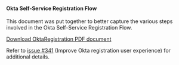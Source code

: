 #### Okta Self-Service Registration Flow

This document was put together to better capture the various steps involved
in the Okta Self-Service Registration Flow.   

[Download OktaRegistration PDF document](https://github.com/thegrumpys/odop/files/4272364/OktaRegistration.pdf)   

Refer to [issue #341](https://github.com/thegrumpys/odop/issues/341) (Improve Okta registration user experience) for additional details.  
